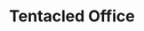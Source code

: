 ---
title: "Tentacled Office"
description: "This piece is an explosion of the unexpected. A red octopus bursts into routine, wrapping bodies and disrupting the space as if logic had been laid off. I wanted to capture that moment when the fantastical overrides the bureaucratic, when the inner monster emerges in the middle of the workday. It’s a work about stress, about struggle, about the absurd that lives within what we call normality. Each tentacle is a metaphor, each gesture a reaction to the impossible."
image: "@assets/projects/26.jpg"
---